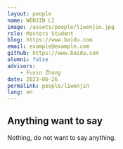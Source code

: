 ```yaml
---
layout: people
name: WENJIN LI
image: /assets/people/liwenjin.jpg
role: Masters Student
blog: https://www.baidu.com
email: example@example.com
github: https://www.baidu.com
alumni: false
advisors:
    - Fuxin Zhang
date: 2023-06-26
permalink: people/liwenjin
lang: en
---
```


## Anything want to say

Nothing, do not want to say anything.